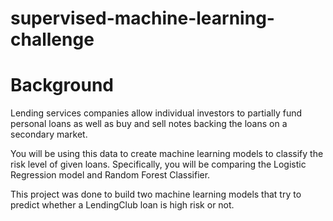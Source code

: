 # supervised-machine-learning-challenge

# Background
Lending services companies allow individual investors to partially fund personal loans as well as buy and sell notes backing the loans on a secondary market.

You will be using this data to create machine learning models to classify the risk level of given loans. Specifically, you will be comparing the Logistic Regression model and Random Forest Classifier.

This project was done to build two machine learning models that try to predict whether a LendingClub loan is high risk or not.
